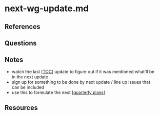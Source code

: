 # next-wg-update.md


## References

## Questions

## Notes
- watch the last [[TOC]] update to figure out if it was mentioned what'll be in the next update
- sign up for something to be done by next update / line up issues that can be included
- use this to formulate the next [[quarterly plans]]
## Resources

[//begin]: # "Autogenerated link references for markdown compatibility"
[TOC]: ../../oss/TOC.md "TOC"
[quarterly plans]: <../../contributions/quarterly plans.md> "quarterly plans"
[//end]: # "Autogenerated link references"